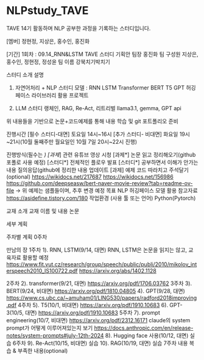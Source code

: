# NLPstudy_TAVE

TAVE 14기 활동하며 NLP 공부한 과정을 기록하는 스터디입니다.

[멤버]
정현정, 지상은, 홍수인, 홍진화

[기간] 
1회차 : 09.14_RNN&LSTM
TAVE 스터디 기획안
팀장
홍진화
팀 구성원
지상은, 홍수인, 정현정, 정성윤
팀 이름
강북치기박치기


스터디 소개 
설명
1. 자연어처리 + NLP 스터디
모델 : RNN LSTM Transformer BERT T5 GPT
허깅페이스 라이브러리 활용 프로젝트

2. LLM 스터디
랭체인, RAG, Re-Act, 리트리벌
llama3.1, gemma, GPT api

위 내용들을 기반으로 논문+코드예제를 통해 내용 학습 및 git 포트폴리오 준비

진행시간
[필수 스터디-대면] 토요일 14시~16시
[추가 스터디- 비대면] 화요일 19시~21시(10월 둘째주만 월요일인 10월 7일 20시~22시 진행)

진행방식(필수는 *)
[과제*] 관련 유튜브 영상 시청
[과제*] 논문 읽고 정리해오기(github 포폴로 사용 예정)
[스터디*] 전체적인 플로우 발표
[스터디*] 공부하면서 이해가 안가는 내용 질의응답(github에 정리한 내용 업데이트
[과제] 예제 코드 따라치고 주석달기(optional)
https://wikidocs.net/217687
https://wikidocs.net/156986
https://github.com/deepseasw/bert-naver-movie-review?tab=readme-ov-file
-> 위 예제는 샘플들이며, 추후 변경 예정
목표
NLP 허깅페이스 모델 활용
참고자료
https://asidefine.tistory.com/180
작업환경
(사용 툴
또는 언어)
Python(Pytorch)

	
교재 소개
교재 이름 및 내용
논문


세부 계획


주차별 계획
0주차


만남의 장
1주차
1). RNN, LSTM(9/14, 대면)
RNN, LSTM은 논문을 읽지는 않고, 교육자료 활용할 예정
https://www.fit.vut.cz/research/group/speech/public/publi/2010/mikolov_interspeech2010_IS100722.pdf
https://arxiv.org/abs/1402.1128


2주차
2). transformer(9/21, 대면)
https://arxiv.org/pdf/1706.03762
3주차
3). BERT(9/24, 비대면)
https://arxiv.org/pdf/1810.04805
4). GPT(9/28, 대면)
https://www.cs.ubc.ca/~amuham01/LING530/papers/radford2018improving.pdf
4주차
5). T5(10/1, 비대면)
https://arxiv.org/pdf/1910.10683
6). GPT-3(10/5, 대면)
https://arxiv.org/pdf/1910.10683
5주차
7). prompt engineering(10/7, 비대면)
https://arxiv.org/pdf/2312.16171
claude의 system prompt가 어떻게 이루어져있는지 보기
https://docs.anthropic.com/en/release-notes/system-prompts#july-12th-2024
8). Hugging face 사용(10/12, 대면)
실습
6주차
9). Re-Act(10/15, 비대면)
실습
10). RAG(10/19, 대면)
실습
7주차
내용 복습 & 부족한 내용(optional)



